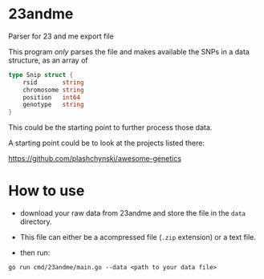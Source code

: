 # 23andme
Parser for 23 and me export file

This program _only_ parses the file and makes available the SNPs in a data structure, as an array of

```go
type Snip struct {
	rsid       string
	chromosome string
	position   int64
	genotype   string
}
```

This could be the starting point to further process those data.

A starting point could be to look at the projects listed there:

https://github.com/plashchynski/awesome-genetics


# How to use

- download your raw data from 23andme and store the file in the `data` directory.
- This file can either be a acompressed file (`.zip` extension) or a text file.

- then run:

```
go run cmd/23andme/main.go --data <path to your data file>
```

